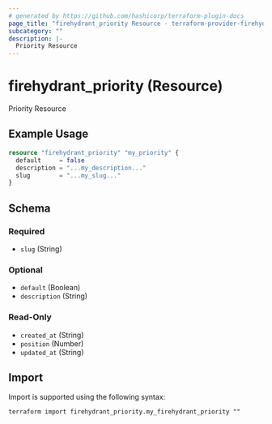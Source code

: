 ```yaml
---
# generated by https://github.com/hashicorp/terraform-plugin-docs
page_title: "firehydrant_priority Resource - terraform-provider-firehydrant"
subcategory: ""
description: |-
  Priority Resource
---
```


# firehydrant_priority (Resource)

Priority Resource

## Example Usage

```terraform
resource "firehydrant_priority" "my_priority" {
  default     = false
  description = "...my_description..."
  slug        = "...my_slug..."
}
```

<!-- schema generated by tfplugindocs -->
## Schema

### Required

- `slug` (String)

### Optional

- `default` (Boolean)
- `description` (String)

### Read-Only

- `created_at` (String)
- `position` (Number)
- `updated_at` (String)

## Import

Import is supported using the following syntax:

```shell
terraform import firehydrant_priority.my_firehydrant_priority ""
```
